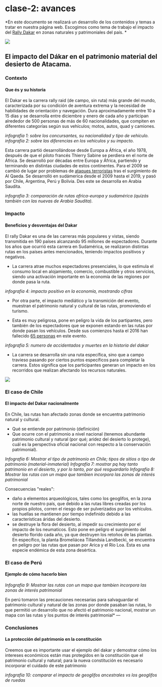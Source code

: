 # clase-2: avances
*En este documento se realizará un desarrollo de los contenidos y temas a tratar en nuestra página web. Escogimos como tema de trabajo el impacto del [Rally Dakar](https://www.dakar.com/es/universo-dakar/lacarrera) en zonas naturales y patrimoniales del país. *

<img src="https://www.fundaciondesiertoatacama.cl/wp-content/uploads/2016/10/12-chug-chug-este-1.jpg" class="img-fluid" />

## El impacto del Dákar en el patrimonio material del desierto de Atacama.

### Contexto
#### Que és y su historia
El Dakar es la carrera rally raid (de campo, sin ruta) más grande del mundo, caracterizada por su condición de aventura extrema y la necesidad de habilidades de orientación y navegación. Dura aproximadamente entre 10 a 15 días y se desarrolla entre diciembre y enero de cada año y participan alrededor de 500 personas de más de 60 nacionalidades, que compiten en diferentes categorías según sus vehículos; motos, autos, quad y camiones.

*infografía 1: sobre los concursantes, su nacionalidad y tipo de vehículo.*
*infografía 2: sobre las diferencias en los vehículos y su impacto.* 

Esta carrera partió desarrollándose desde Europa a África, el año 1978, después de que el piloto francés Thierry Sabine se perdiera en el norte de África. Se desarrolló por décadas entre Europa y África, partiendo y terminando en distintas ciudades de estos continentes. Para el 2009 se cambió de lugar por problemas de [ataques terroristas](https://www.biobiochile.cl/noticias/2012/12/30/por-que-el-dakar-dejo-africa-y-se-vino-a-correr-a-sudamerica.shtml) tras el surgimiento de Al Qaeda. Se desarrolló en sudámerica desde el 2009 hasta el 2019, y pasó por Chile, Argentina, Perú y Bolivia. Des este se desarrolla en Arabia Saudita.

*infografía 3: comparación de rutas africa-europa y sudamérica (quizás también con las nuevas de Arabia Saudita).*

### Impacto
#### Beneficios y desventajas del Dakar
El rally Dakar es una de las carreras más populares y vistas, siendo transmitida en 190 países alcanzando 95 millones de espectadores. Durante los años que ocurrió esta carrera en Sudamérica, se realizaron distintas rutas en los países antes mencionados, teniendo impactos positivos y negativos.

- La carrera atrae muchos espectadores presenciales, lo que estimula el consumo local en alojamiento, comercio, combustible y otros servicios, siendo una activación importante en la economía de las regiones por donde pasa la ruta.

*infografía 4: impacto positivo en la economía, mostrando cifras*

- Por otra parte, el impacto mediático y la transmición del evento, muestran el patrimonio natural y cultural de las rutas, promoviendo el turismo.

- Esta es muy peligrosa, pone en peligro la vida de los partipantes, pero también de los espectadores que se exponen estando en las rutas por donde pasan los vehículos. Desde sus comienzos hasta el 2016 han fallecido [65 personas](https://www.lainformacion.com/deporte/la-cifra-de-muertos-en-el-dakar-se-eleva-hasta-65-con-nueve-ninos-entre-ellos_u54iBWqIKhV1CbGTQlhwP5/) en este evento.

*infografía 5: numero de accidentados y muertes en la historia del dakar*

- La carrera se desarrolla sin una ruta específica, sino que a campo travieso pasando por ciertos puntos específicos para completar la carrera. Estos significa que los participantes generan un impacto en los recorridos que realizan afectando los recursos naturales.

<img src="https://elotroladodelascarreras.files.wordpress.com/2017/01/dakar_argentina_-_chile_2011-e1545754498406.jpg" class="img-fluid" />

### El caso de Chile
#### El impacto del Dakar nacionalmente

En Chile, las rutas han afectado zonas donde se encuentra patrimonio natural y cultural. 
- Qué se entiende por patrimonio (definición)
- Que ocurre con el patrimonio a nivel nacional (tenemos abundante patrimonio cultural y natural (por qué; aridez del desierto lo protege), cuál es la perspectiva oficial nacional con respecto a la conservación patrimonial).

*Infografía 6: Mostrar el tipo de patrimonio en Chile; tipos de sitios o tipo de patrimonio (material-inmaterial)*
*Infografía 7: mostrar pq hay tanto patrimonio en el desierto, y por lo tanto, por qué resguardarlo*
*Infografía 8: Mostrar las rutas con un mapa que tambien incorpora las zonas de interés patrimonial*


Consecuencias "reales":
- daño a elementos arqueológicos, tales como los geoglifos, en la zona norte de nuestro país, que debido a las rutas libres creadas por los propios pilotos, corren el riesgo de ser pulverizados por los vehículos. 
- las huellas se mantienen por tiempo indefinido debido a las características áridas del desierto.
- se destruye la flora del desierto, al impedir su crecimiento por el impacto de los neumaticos. Esto pone en peligro el surgimiento del desierto florido cada año, ya que destruyen los retoños de las plantas. En específico, la planta Bromeliácea Tillandsia Landbecki, se encuentra en peligro por las rutas que pasan por Arica y el Río Loa. Ésta es una especie endémica de esta zona desértica.

### El caso de Perú
#### Ejemplo de cómo hacerlo bien

*Infografía 9: Mostrar las rutas con un mapa que tambien incorpora las zonas de interés patrimonial*

En perú tomaron las precauciones necesarias para salvaguardar el patrimonio cultural y natural de las zonas por donde pasaban las rutas, lo que permitió un desarrollo que no afectó el patrimonio nacional, mostrar un mapa con las rutas y los puntos de interés patrimonial* —

### Conclusiones
#### La protección del patrimonio en la constitución

Creemos que es importante usar el ejemplo del dakar y demostrar cómo los intereses económicos están mas protegidos en la constitución que el patrimonio cultural y natural; para la nueva constitución es necesario incorporar el cuidado de este patrimonio
 
*infografía 10: comparar el impacto de geoglifos ancestrales vs los geoglifos de ruedas*
